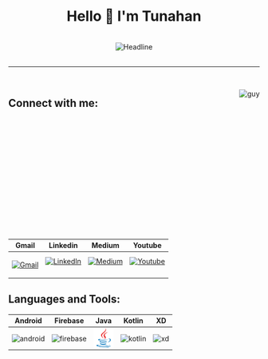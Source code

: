 <h1 align="center">Hello 👋 I'm Tunahan</h1>

<br/>

<div align=center>
  <img src="https://readme-typing-svg.herokuapp.com?size=40&duration=3000&color=30DC72&center=true&vCenter=true&width=800&height=100&lines=I'm+an+Android+Developer" alt="Headline" />
</div>
<br/>

---

<br/>

<img align="right" height="300" alt="guy" src="https://i.giphy.com/media/llarwdtFqG63IlqUR1/giphy.webp" /> </a>

<h2 align="left">Connect with me:</h2>

| Gmail | Linkedin | Medium | Youtube |
| :-: | :-: | :-: | :-: |
|<p align="left"> <a href="mailto:tunahandemir818@gmail.com"> <img src="https://mailmeteor.com/logos/assets/PNG/Gmail_Logo_512px.png" width="40" align="center" alt="Gmail"/></a> |<a href="https://www.linkedin.com/in/tunahanndemir/"><img src="https://pngimg.com/uploads/linkedIn/small/linkedIn_PNG12.png" width="40" align="center" alt="LinkedIn"/></a></p>|<a href="https://medium.com/@tunahandmr"><img src="https://user-images.githubusercontent.com/100168989/225086653-29672640-2a97-4f97-be2a-9873cd04b8a8.png" width="40" align="center" alt="Medium"/></a></p>|<a href="https://www.youtube.com/channel/UCFQfdXe7WNmHw2SBlFamMNw"><img src="https://user-images.githubusercontent.com/100168989/225087215-c2e3be68-0ef8-4741-9b7a-4ff22cf77ff1.png" width="40" align="center" alt="Youtube"/></a></p>|


<h2 align="left">Languages and Tools:</h2>

| Android | Firebase | Java | Kotlin | XD |
| :-: | :-: | :-: | :-: | :-: |
|<img align="center" src="https://developer.android.com/images/logos/android.svg" alt="android" width="40" height="40"/>|<img align="center" src="https://www.vectorlogo.zone/logos/firebase/firebase-icon.svg" alt="firebase" width="40" height="40"/>|<img align="center" src="https://raw.githubusercontent.com/devicons/devicon/master/icons/java/java-original.svg" alt="java" width="40" height="40"/>|<img align="center" src="https://www.vectorlogo.zone/logos/kotlinlang/kotlinlang-icon.svg" alt="kotlin" width="40" height="40"/>|<img align="center" src="https://cdn.worldvectorlogo.com/logos/adobe-xd.svg" alt="xd" width="40" height="40"/>|
